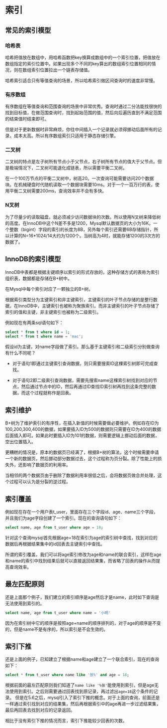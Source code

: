 # 索引

## 常见的索引模型

### 哈希表

哈希把值放在数组中，用哈希函数把key换算成数组中的一个索引位置，把值放在数组指定的索引位置中。如果出现多个不同的key算出的数组索引位置相同的情况，则在数组索引位置拉出一个链表存储值。

哈希索引适合只有等值查询的场景，所以哈希索引做区间查询时的速度非常慢。

### 有序数组

有序数组在等值查询和范围查询的场景中非常优秀。查询时通过二分法能找很快的找到目标值，在做范围查询时，找到起始范围的值，然后向后遍历直到不满足范围的结束值时结束即可。

但是对于更新数据时非常麻烦，你往中间插入一个记录就必须得挪动后面所有的记录，成本太高。所以有序数组索引只适用于静态存储引擎。

### 二叉树

二叉树的特点是左子树所有节点小于父节点，右子树所有节点的值大于父节点。但是极端情况下，二叉树可能退化成链表，所以需要平衡二叉树。

在一个100万节点的平衡二叉树中，树高20。一次查询可能需要访问20个数据块。在机械硬盘时代随机读取一个数据块需要10ms。对于一个一百万行的表，使用平衡二叉树需要200ms，查询效率并不会有多快。

### N叉树

为了尽量少的读取磁盘，就必须减少访问数据块的次数。所以使用N叉树来降低树的高度。在InnoDB中这个N差不多是1200，Mysql默认数据页的大小为16K，一个整数（bigint）字段的索引的长度为8B，另外每个索引还需要6B存储指针，所以计算的N=16*1024/14大约为1200个。当树高为4时，就能存储1200的3次方的数据了。

## InnoDB的索引模型

InnoDB中表都是根据主键顺序以索引的形式存放的，这种存储方式的表称为索引组织表，数据都是存储在B+树中。

在Mysql中每个索引对应了一颗独立的B+树。

根据索引类型分为主键索引和非主键索引，主键索引的叶子节点存储的是整行数据，在InnoDB中，主键索引也被称为聚族索引。而非主键索引的叶子节点存储了索引的值和主键，非主键索引也被称为二级索引。

例如现在有两条sql语句如下：

```sql
select * from t where id = 1;
select * from t where name = 'mac';
```

假设id为主键，对name字段做了索引。那么基于主键索引和二级索引分别做查询有什么不同呢？

- 对于语句1即通过主键索引查询数据，则只需要搜索ID这棵索引树即可完成查找。

- 对于语句2即二级索引查询数据，需要先搜索name这棵索引树找到对应的节点，然后通过节点中的ID，然后再通过ID查找ID索引树再找到这条完整的数据，而这个过程就称作是回表。

## 索引维护

B+树为了维护索引的有序性，在插入新值的时候需要做必要维护。例如存在ID为100,200,300,400的数据，如果要插入ID为500的数据则只需要在ID为400的数据后面插入即可。如果此时要插入ID为101的数据，则需要逻辑上挪动后面的数据，空出位置插入。

更糟糕的情况是，原本的数据页已经满了，根据B+树的算法，这个时候需要申请一个新的数据页，然后挪动部分数据过去，这个过程称为页分裂。除了性能上的损失外，还影响了数据页的利用率。

当相邻的两个数据页由于删除了数据利用率很低之后，会将数据页做合并处理，这个过程可以认为是分裂的逆过程。

## 索引覆盖

例如现在存在一个用户表t_user，里面存在三个字段id、age、name三个字段，并且我们为age字段创建了一个索引。现在的查询语句如下：

```sql
select name, age from t_user where age = 18;
```

针对这个查询mysql首先根据age=18在索引为age的索引树中查找，找到对应的数据后再根据结果集中的id回表去主键索引中查找。

所谓的索引覆盖，我们可以将age索引修改为age和name的联合索引，这样在age和name的索引中找到结果后就可以直接返回结果集，而省略了回表的操作从而提高查询效率。

## 最左匹配原则

还是上面那个例子，我们建立的索引顺序是age然后才是name，此时如下查询是无法使用到索引的。

```sql
select name, age from t_user where name = '小明'
```

因为在索引树中它的顺序是按照age+name的顺序排列的，对于age的顺序是不变的，但是name不是有序的，所以索引是不会生效的。

## 索引下推

还是上面的例子，已知建立了根据name和age建立了一个联合索引，现在的查询如下：

```sql
select * from t_user where name like '张%' and age = 18;
```

根据前面的最左匹配原则我们知道了```name like '%张'```能使用到索引，但是age无法使用到索引。之后则需要通过回表找到原记录，再过滤出```age=18```这个条件的记录。 但是在5.6之后，mysql引入了索引下推的概念。对于上面的查询，前面还是一样通过索引找到对应的结果集，然后再根据索引中的age再进一步过滤结果集，最后再回表去找到对应的记录返回。

相比于没有索引下推的情况而言，索引下推能较少回表的次数。
